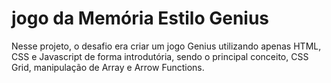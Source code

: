 # jogo da Memória Estilo Genius
Nesse projeto, o desafio era criar um jogo Genius utilizando apenas HTML, CSS e Javascript de forma introdutória, sendo o principal conceito, CSS Grid, manipulação de Array e Arrow Functions.
